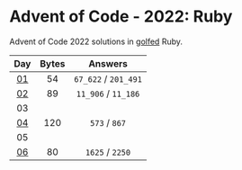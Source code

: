 # Advent of Code - 2022: Ruby

Advent of Code 2022 solutions in [golfed](https://en.wikipedia.org/wiki/Code_golf) Ruby.

|       Day       | Bytes |       Answers        |
| :-------------: | :---: | :------------------: |
| [01](src/01.rb) |  54   | `67_622` / `201_491` |
| [02](src/02.rb) |  89   | `11_906` / `11_186`  |
|       03        |       |                      |
| [04](src/04.rb) |  120  |    `573` / `867`     |
|       05        |       |                      |
| [06](src/06.rb) |  80   |   `1625` / `2250`    |
